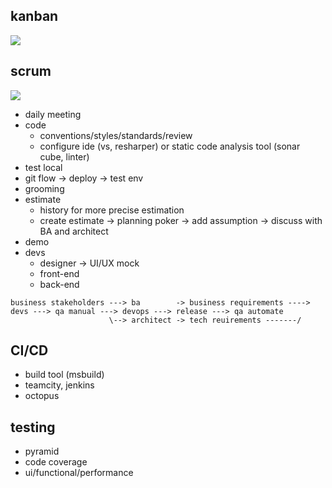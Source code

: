 ## kanban

<img src="https://leankit.com/uploads/images/general/_xLarge/kanban_guide_print_KPO_bleed_board2.jpg" />

## scrum 

<img src="https://www.pmi.org/kasimage/d3e3f54a-6437-4c34-96c0-a8022b3e7a61/image01.jpg" />

* daily meeting
* code
  * conventions/styles/standards/review
  * configure ide (vs, resharper) or static code analysis tool (sonar cube, linter)
* test local
* git flow -> deploy -> test env
* grooming
* estimate
  * history for more precise estimation
  * create estimate -> planning poker -> add assumption -> discuss with BA and architect
* demo
* devs
  * designer -> UI/UX mock
  * front-end
  * back-end
  
```
business stakeholders ---> ba        -> business requirements ----> devs ---> qa manual ---> devops ---> release ---> qa automate
                      \--> architect -> tech reuirements -------/ 
```

## CI/CD
* build tool (msbuild)
* teamcity, jenkins
* octopus

## testing
* pyramid
* code coverage
* ui/functional/performance
